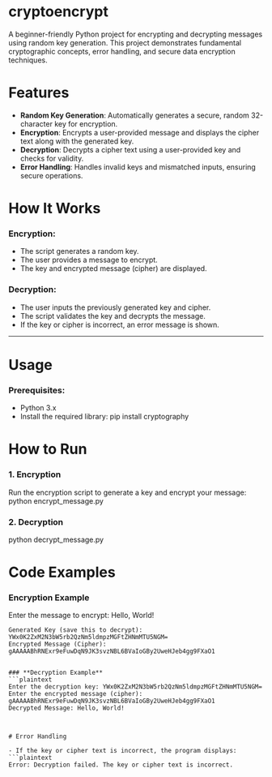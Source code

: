 # cryptoencrypt
A beginner-friendly Python project for encrypting and decrypting messages using random key generation. This project demonstrates fundamental cryptographic concepts, error handling, and secure data encryption techniques.
# Features
- **Random Key Generation**: Automatically generates a secure, random 32-character key for encryption.
- **Encryption**: Encrypts a user-provided message and displays the cipher text along with the generated key.
- **Decryption**: Decrypts a cipher text using a user-provided key and checks for validity.
- **Error Handling**: Handles invalid keys and mismatched inputs, ensuring secure operations.

# How It Works

### **Encryption:**
- The script generates a random key.
- The user provides a message to encrypt.
- The key and encrypted message (cipher) are displayed.

### **Decryption:**
- The user inputs the previously generated key and cipher.
- The script validates the key and decrypts the message.
- If the key or cipher is incorrect, an error message is shown.

---

# Usage

### **Prerequisites:**
- Python 3.x
- Install the required library:
  pip install cryptography



# How to Run

### 1. **Encryption**
Run the encryption script to generate a key and encrypt your message:
python encrypt_message.py

### 2. **Decryption**
python decrypt_message.py



# Code Examples

### **Encryption Example**

Enter the message to encrypt: Hello, World!
  ```plaintext
Generated Key (save this to decrypt): YWx0K2ZxM2N3bW5rb2QzNm5ldmpzMGFtZHNmMTU5NGM=
Encrypted Message (Cipher): gAAAAABhRNExr9eFuwDqN9JK3svzNBL6BVaIoGBy2UweHJeb4gg9FXaO1


### **Decryption Example**
  ```plaintext
Enter the decryption key: YWx0K2ZxM2N3bW5rb2QzNm5ldmpzMGFtZHNmMTU5NGM=
Enter the encrypted message (cipher): gAAAAABhRNExr9eFuwDqN9JK3svzNBL6BVaIoGBy2UweHJeb4gg9FXaO1
Decrypted Message: Hello, World!



# Error Handling

- If the key or cipher text is incorrect, the program displays:
  ```plaintext
  Error: Decryption failed. The key or cipher text is incorrect.

  



   
